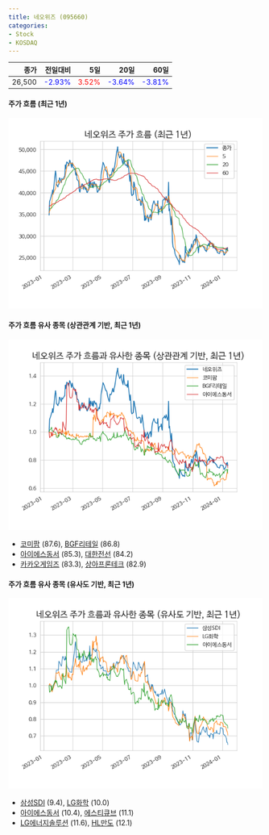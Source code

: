 ```yaml
---
title: 네오위즈 (095660)
categories:
- Stock
- KOSDAQ
---
```


|종가|전일대비|5일|20일|60일|
|---:|-------:|--:|---:|---:|
|26,500|<span style="color: blue">-2.93%</span>|<span style="color: red">3.52%</span>|<span style="color: blue">-3.64%</span>|<span style="color: blue">-3.81%</span>|

<!-- more -->

#### 주가 흐름 (최근 1년)
![095660](/assets/images/stock/095660.png)


#### 주가 흐름 유사 종목 (상관관계 기반, 최근 1년)
![095660](/assets/images/stock/095660_corr.png)
- [코미팜](/041960/) (87.6), [BGF리테일](/282330/) (86.8)
- [아이에스동서](/010780/) (85.3), [대한전선](/001440/) (84.2)
- [카카오게임즈](/293490/) (83.3), [상아프론테크](/089980/) (82.9)


#### 주가 흐름 유사 종목 (유사도 기반, 최근 1년)
![095660](/assets/images/stock/095660_sim.png)
- [삼성SDI](/006400/) (9.4), [LG화학](/051910/) (10.0)
- [아이에스동서](/010780/) (10.4), [에스티큐브](/052020/) (11.1)
- [LG에너지솔루션](/373220/) (11.6), [HL만도](/204320/) (12.1)